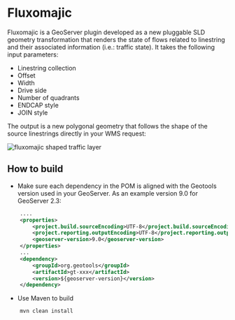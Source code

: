 Fluxomajic
=======

Fluxomajic is a GeoServer plugin developed as a new pluggable SLD geometry transformation that renders the state of flows related to linestring and their associated information (i.e.: traffic state). It takes the following input parameters:

- Linestring collection
- Offset
- Width
- Drive side
- Number of quadrants
- ENDCAP style
- JOIN style

The output is a new polygonal geometry that follows the shape of the source linestrings directly in your WMS request:

![fluxomajic shaped traffic layer](https://raw.github.com/geobeyond/fluxomajic/master/img/fluxomajic.jpg "fluxomajic behavior")

## How to build

+ Make sure each dependency in the POM is aligned with the Geotools version used in your GeoServer. As an example version 9.0 for GeoServer 2.3:

```xml
    ....
	<properties>
		<project.build.sourceEncoding>UTF-8</project.build.sourceEncoding>
		<project.reporting.outputEncoding>UTF-8</project.reporting.outputEncoding>
		<geoserver-version>9.0</geoserver-version>
	</properties>
    ...
	<dependency>
		<groupId>org.geotools</groupId>
		<artifactId>gt-xxx</artifactId>
		<version>${geoserver-version}</version>
	</dependency>
```


+ Use Maven to build

```bash
	mvn clean install
```
